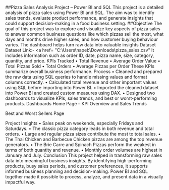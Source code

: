 ##Pizza Sales Analysis Project – Power BI and SQL
This project is a detailed analysis of pizza sales using Power BI and SQL. The aim was to identify sales trends, evaluate product performance, and generate insights that could support decision-making in a food business setting.
##Objective
The goal of this project was to explore and visualize key aspects of pizza sales to answer common business questions like which pizzas sell the most, what days and months drive higher sales, and how customer buying behaviour varies. The dashboard helps turn raw data into valuable insights
Dataset
Dataset Link:- <a href= "C:\Users\napeb\Downloads\pizza_sales.csv"
It includes information such as order ID, date, pizza name, size, category, quantity, and price.
KPIs Tracked
•	Total Revenue
•	Average Order Value
•	Total Pizzas Sold
•	Total Orders
•	Average Pizzas per Order
These KPIs summarize overall business performance.
Process
•	Cleaned and prepared the raw data using SQL queries to handle missing values and format columns correctly.
•	Calculated total revenue and other important values using SQL before importing into Power BI.
•	Imported the cleaned dataset into Power BI and created custom measures using DAX.
•	Designed two dashboards to visualize KPIs, sales trends, and best or worst-performing products.
Dashboards
Home Page – KPI Overview and Sales Trends
 
Best and Worst Sellers Page
 
Project Insights
•	Sales peak on weekends, especially Fridays and Saturdays.
•	The classic pizza category leads in both revenue and total orders.
•	Large and regular pizza sizes contribute the most to total sales.
•	The Thai Chicken and Barbecue Chicken pizzas are among the top revenue generators.
•	The Brie Carre and Spinach Pizzas perform the weakest in terms of both quantity and revenue.
•	Monthly order volumes are highest in January and July.
Conclusion
This project helped in transforming raw sales data into meaningful business insights. By identifying high-performing products, busy sales periods, and customer preferences, it supports informed business planning and decision-making. Power BI and SQL together made it possible to process, analyze, and present data in a visually impactful way.


